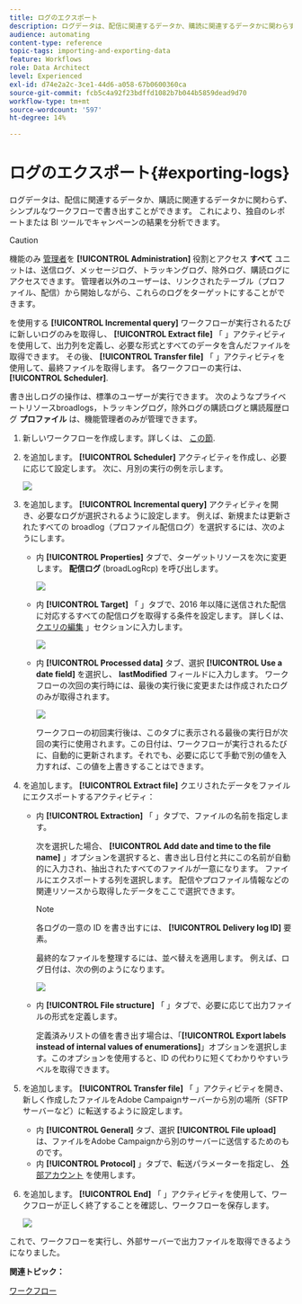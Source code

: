 ```yaml
---
title: ログのエクスポート
description: ログデータは、配信に関連するデータか、購読に関連するデータかに関わらず、シンプルなワークフローで書き出すことができます。
audience: automating
content-type: reference
topic-tags: importing-and-exporting-data
feature: Workflows
role: Data Architect
level: Experienced
exl-id: d74e2a2c-3ce1-44d6-a058-67b0600360ca
source-git-commit: fcb5c4a92f23bdffd1082b7b044b5859dead9d70
workflow-type: tm+mt
source-wordcount: '597'
ht-degree: 14%

---
```


# ログのエクスポート{#exporting-logs}

ログデータは、配信に関連するデータか、購読に関連するデータかに関わらず、シンプルなワークフローで書き出すことができます。 これにより、独自のレポートまたは BI ツールでキャンペーンの結果を分析できます。

>[!CAUTION]
>
>機能のみ [管理者](../../administration/using/users-management.md#functional-administrators)を **[!UICONTROL Administration]** 役割とアクセス **すべて** ユニットは、送信ログ、メッセージログ、トラッキングログ、除外ログ、購読ログにアクセスできます。 管理者以外のユーザーは、リンクされたテーブル（プロファイル、配信）から開始しながら、これらのログをターゲットにすることができます。

を使用する **[!UICONTROL Incremental query]** ワークフローが実行されるたびに新しいログのみを取得し、 **[!UICONTROL Extract file]** 「 」アクティビティを使用して、出力列を定義し、必要な形式とすべてのデータを含んだファイルを取得できます。 その後、 **[!UICONTROL Transfer file]** 「 」アクティビティを使用して、最終ファイルを取得します。 各ワークフローの実行は、 **[!UICONTROL Scheduler]**.

書き出しログの操作は、標準のユーザーが実行できます。 次のようなプライベートリソースbroadlogs，トラッキングログ，除外ログの購読ログと購読履歴ログ **プロファイル** は、機能管理者のみが管理できます。

1. 新しいワークフローを作成します。詳しくは、 [この節](../../automating/using/building-a-workflow.md#creating-a-workflow).
1. を追加します。 **[!UICONTROL Scheduler]** アクティビティを作成し、必要に応じて設定します。 次に、月別の実行の例を示します。

   ![](assets/export_logs_scheduler.png)

1. を追加します。 **[!UICONTROL Incremental query]** アクティビティを開き、必要なログが選択されるように設定します。 例えば、新規または更新されたすべての broadlog（プロファイル配信ログ）を選択するには、次のようにします。

   * 内 **[!UICONTROL Properties]** タブで、ターゲットリソースを次に変更します。 **配信ログ** (broadLogRcp) を呼び出します。

      ![](assets/export_logs_query_properties.png)

   * 内 **[!UICONTROL Target]** 「 」タブで、2016 年以降に送信された配信に対応するすべての配信ログを取得する条件を設定します。 詳しくは、 [クエリの編集](../../automating/using/editing-queries.md#creating-queries) 」セクションに入力します。

      ![](assets/export_logs_query_target.png)

   * 内 **[!UICONTROL Processed data]** タブ、選択 **[!UICONTROL Use a date field]** を選択し、 **lastModified** フィールドに入力します。 ワークフローの次回の実行時には、最後の実行後に変更または作成されたログのみが取得されます。

      ![](assets/export_logs_query_processeddata.png)

      ワークフローの初回実行後は、このタブに表示される最後の実行日が次回の実行に使用されます。この日付は、ワークフローが実行されるたびに、自動的に更新されます。それでも、必要に応じて手動で別の値を入力すれば、この値を上書きすることはできます。

1. を追加します。 **[!UICONTROL Extract file]** クエリされたデータをファイルにエクスポートするアクティビティ：

   * 内 **[!UICONTROL Extraction]** 「 」タブで、ファイルの名前を指定します。

      次を選択した場合、 **[!UICONTROL Add date and time to the file name]** 」オプションを選択すると、書き出し日付と共にこの名前が自動的に入力され、抽出されたすべてのファイルが一意になります。 ファイルにエクスポートする列を選択します。 配信やプロファイル情報などの関連リソースから取得したデータをここで選択できます。

      >[!NOTE]
      >
      >各ログの一意の ID を書き出すには、 **[!UICONTROL Delivery log ID]** 要素。

      最終的なファイルを整理するには、並べ替えを適用します。 例えば、ログ日付は、次の例のようになります。

      ![](assets/export_logs_extractfile_extraction.png)

   * 内 **[!UICONTROL File structure]** 「 」タブで、必要に応じて出力ファイルの形式を定義します。

      定義済みリストの値を書き出す場合は、「**[!UICONTROL Export labels instead of internal values of enumerations]**」オプションを選択します。このオプションを使用すると、ID の代わりに短くてわかりやすいラベルを取得できます。

1. を追加します。 **[!UICONTROL Transfer file]** 「 」アクティビティを開き、新しく作成したファイルをAdobe Campaignサーバーから別の場所（SFTP サーバーなど）に転送するように設定します。

   * 内 **[!UICONTROL General]** タブ、選択 **[!UICONTROL File upload]** は、ファイルをAdobe Campaignから別のサーバーに送信するためのものです。
   * 内 **[!UICONTROL Protocol]** 」タブで、転送パラメーターを指定し、 [外部アカウント](../../administration/using/external-accounts.md#creating-an-external-account) を使用します。

1. を追加します。 **[!UICONTROL End]** 「 」アクティビティを使用して、ワークフローが正しく終了することを確認し、ワークフローを保存します。

   ![](assets/export_logs_example_workflow.png)

これで、ワークフローを実行し、外部サーバーで出力ファイルを取得できるようになりました。

**関連トピック：**

[ワークフロー](../../automating/using/get-started-workflows.md)
